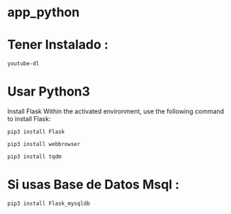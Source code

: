 # app_python

# Tener Instalado :  
    youtube-dl

# Usar Python3

Install Flask
Within the activated environment, use the following command to install Flask:

    pip3 install Flask

    pip3 install webbrowser

    pip3 install tqdm

# Si usas Base de Datos Msql :

    pip3 install Flask_mysqldb


